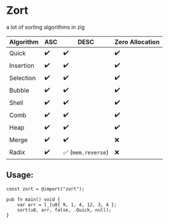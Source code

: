 # Zort

a lot of sorting algorithms in zig

| Algorithm | ASC | DESC | Zero Allocation |
| ------------ | ------------- | ------------- | ------------- |
| Quick | :heavy_check_mark: | :heavy_check_mark: | :heavy_check_mark: |
| Insertion | :heavy_check_mark: | :heavy_check_mark: | :heavy_check_mark: |
| Selection | :heavy_check_mark: | :heavy_check_mark: | :heavy_check_mark: |
| Bubble | :heavy_check_mark: | :heavy_check_mark: | :heavy_check_mark: |
| Shell | :heavy_check_mark: | :heavy_check_mark: | :heavy_check_mark: |
| Comb | :heavy_check_mark: | :heavy_check_mark: | :heavy_check_mark: |
| Heap | :heavy_check_mark: | :heavy_check_mark: | :heavy_check_mark: |
| Merge | :heavy_check_mark: | :heavy_check_mark: | :x: |
| Radix | :heavy_check_mark: | :white_check_mark: (`mem.reverse`) | :x: |

## Usage:
```zig
const zort = @import("zort");

pub fn main() void {
    var arr = [_]u8{ 9, 1, 4, 12, 3, 4 };
    sort(u8, arr, false, .Quick, null);
}
```